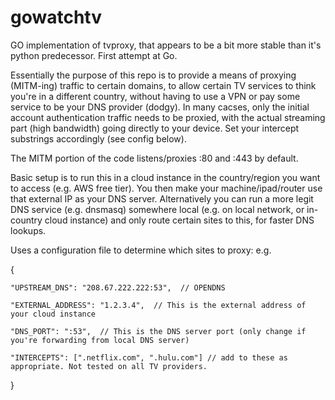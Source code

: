 # gowatchtv
GO implementation of tvproxy, that appears to be a bit more stable than it's python predecessor.
First attempt at Go.

Essentially the purpose of this repo is to provide a means of proxying (MITM-ing) traffic to certain domains, to allow certain TV services to think you're in a different country, without having to use a VPN or pay some service to be your DNS provider (dodgy). In many cacses, only the initial account authentication traffic needs to be proxied, with the actual streaming part (high bandwidth) going directly to your device. Set your intercept substrings accordingly (see config below). 

The MITM portion of the code listens/proxies :80 and :443 by default.

Basic setup is to run this in a cloud instance in the country/region you want to access (e.g. AWS free tier). You then make your machine/ipad/router use that external IP as your DNS server. Alternatively you can run a more legit DNS service (e.g. dnsmasq) somewhere local (e.g. on local network, or in-country cloud instance) and only route certain sites to this, for faster DNS lookups.

Uses a configuration file to determine which sites to proxy:
e.g.


{

	"UPSTREAM_DNS": "208.67.222.222:53",  // OPENDNS
	
	"EXTERNAL_ADDRESS": "1.2.3.4",  // This is the external address of your cloud instance
	
	"DNS_PORT": ":53",  // This is the DNS server port (only change if you're forwarding from local DNS server)
	
	"INTERCEPTS": [".netflix.com", ".hulu.com"] // add to these as appropriate. Not tested on all TV providers.
	
}
